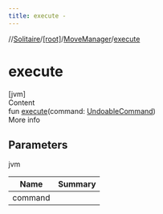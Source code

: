 ```yaml
---
title: execute -
---
```

//[Solitaire](../../index.md)/[[root]](../index.md)/[MoveManager](index.md)/[execute](execute.md)



# execute  
[jvm]  
Content  
fun [execute](execute.md)(command: [UndoableCommand](../-undoable-command/index.md))  
More info  


## Parameters  
  
jvm  
  
|  Name|  Summary| 
|---|---|
| <a name="/MoveManager/execute/#UndoableCommand/PointingToDeclaration/"></a>command| <a name="/MoveManager/execute/#UndoableCommand/PointingToDeclaration/"></a>
  
  



